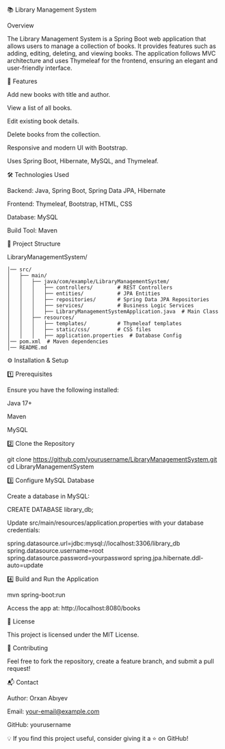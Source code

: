 📚 Library Management System

Overview

The Library Management System is a Spring Boot web application that allows users to manage a collection of books. It provides features such as adding, editing, deleting, and viewing books. The application follows MVC architecture and uses Thymeleaf for the frontend, ensuring an elegant and user-friendly interface.

🚀 Features

Add new books with title and author.

View a list of all books.

Edit existing book details.

Delete books from the collection.

Responsive and modern UI with Bootstrap.

Uses Spring Boot, Hibernate, MySQL, and Thymeleaf.

🛠️ Technologies Used

Backend: Java, Spring Boot, Spring Data JPA, Hibernate

Frontend: Thymeleaf, Bootstrap, HTML, CSS

Database: MySQL

Build Tool: Maven

📂 Project Structure

LibraryManagementSystem/
```
│── src/
│   ├── main/
│   │   ├── java/com/example/LibraryManagementSystem/
│   │   │   ├── controllers/        # REST Controllers
│   │   │   ├── entities/           # JPA Entities
│   │   │   ├── repositories/       # Spring Data JPA Repositories
│   │   │   ├── services/           # Business Logic Services
│   │   │   ├── LibraryManagementSystemApplication.java  # Main Class
│   │   ├── resources/
│   │   │   ├── templates/          # Thymeleaf templates
│   │   │   ├── static/css/         # CSS files
│   │   │   ├── application.properties  # Database Config
│── pom.xml  # Maven dependencies
│── README.md
```
⚙️ Installation & Setup

1️⃣ Prerequisites

Ensure you have the following installed:

Java 17+

Maven

MySQL

2️⃣ Clone the Repository

git clone https://github.com/yourusername/LibraryManagementSystem.git
cd LibraryManagementSystem

3️⃣ Configure MySQL Database

Create a database in MySQL:

CREATE DATABASE library_db;

Update src/main/resources/application.properties with your database credentials:

spring.datasource.url=jdbc:mysql://localhost:3306/library_db
spring.datasource.username=root
spring.datasource.password=yourpassword
spring.jpa.hibernate.ddl-auto=update

4️⃣ Build and Run the Application

mvn spring-boot:run

Access the app at: http://localhost:8080/books

📜 License

This project is licensed under the MIT License.

🤝 Contributing

Feel free to fork the repository, create a feature branch, and submit a pull request!

📬 Contact

Author: Orxan Abıyev

Email: your-email@example.com

GitHub: yourusername

💡 If you find this project useful, consider giving it a ⭐ on GitHub!

